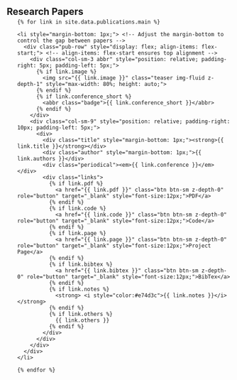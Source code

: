 <h2 id="research-papers" style="margin: 2px 0px -10px;">Research Papers</h2>

<div class="publications">
  <ol class="bibliography">

    {% for link in site.data.publications.main %}

    <li style="margin-bottom: 1px;"> <!-- Adjust the margin-bottom to control the gap between papers -->
      <div class="pub-row" style="display: flex; align-items: flex-start;"> <!-- align-items: flex-start ensures top alignment -->
        <div class="col-sm-3 abbr" style="position: relative; padding-right: 5px; padding-left: 5px;">
          {% if link.image %} 
            <img src="{{ link.image }}" class="teaser img-fluid z-depth-1" style="max-width: 80%; height: auto;">
          {% endif %}
          {% if link.conference_short %} 
            <abbr class="badge">{{ link.conference_short }}</abbr>
          {% endif %}
        </div>
        <div class="col-sm-9" style="position: relative; padding-right: 10px; padding-left: 5px;">
          <div>
            <div class="title" style="margin-bottom: 1px;"><strong>{{ link.title }}</strong></div>
            <div class="author" style="margin-bottom: 1px;">{{ link.authors }}</div>
            <div class="periodical"><em>{{ link.conference }}</em></div>
            <div class="links">
              {% if link.pdf %} 
                <a href="{{ link.pdf }}" class="btn btn-sm z-depth-0" role="button" target="_blank" style="font-size:12px;">PDF</a>
              {% endif %}
              {% if link.code %} 
                <a href="{{ link.code }}" class="btn btn-sm z-depth-0" role="button" target="_blank" style="font-size:12px;">Code</a>
              {% endif %}
              {% if link.page %} 
                <a href="{{ link.page }}" class="btn btn-sm z-depth-0" role="button" target="_blank" style="font-size:12px;">Project Page</a>
              {% endif %}
              {% if link.bibtex %} 
                <a href="{{ link.bibtex }}" class="btn btn-sm z-depth-0" role="button" target="_blank" style="font-size:12px;">BibTex</a>
              {% endif %}
              {% if link.notes %} 
                <strong> <i style="color:#e74d3c">{{ link.notes }}</i></strong>
              {% endif %}
              {% if link.others %} 
                {{ link.others }}
              {% endif %}
            </div>
          </div>
        </div>
      </div>
    </li>

    {% endfor %}

  </ol>
</div>
